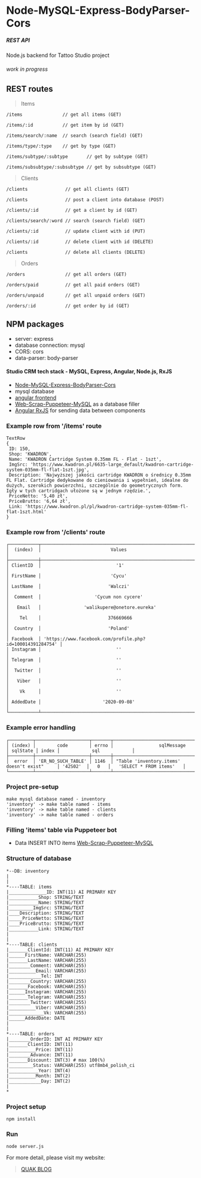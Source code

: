 # Node-MySQL-Express-BodyParser-Cors
##### REST API
Node.js backend for Tattoo Studio project


###### work in progress

## REST routes
> Items
```
/items               // get all items (GET)
```
```
/items/:id           // get item by id (GET)
```
```
/items/search/:name  // search (search field) (GET)
```
```
/items/type/:type    // get by type (GET)
```
```
/items/subtype/:subtype       // get by subtype (GET)
```
```
/items/subsubtype/:subsubtype // get by subsubtype (GET)
```

> Clients
```
/clients              // get all clients (GET)
```
```
/clients              // post a client into database (POST)
```
```
/clients/:id          // get a client by id (GET)
```
```
/clients/search/:word // search (search field) (GET)
```
```
/clients/:id          // update client with id (PUT)
```
```
/clients/:id          // delete client with id (DELETE)
```
```
/clients              // delete all clients (DELETE)
```

> Orders
```
/orders               // get all orders (GET)
```
```
/orders/paid          // get all paid orders (GET)
```
```
/orders/unpaid        // get all unpaid orders (GET)
```
```
/orders/:id           // get order by id (GET)
```

## NPM packages
* server: express
* database connection: mysql
* CORS: cors
* data-parser: body-parser

#### Studio CRM tech stack - MySQL, Express, Angular, Node.js, RxJS
* [Node-MySQL-Express-BodyParser-Cors](https://github.com/Walikuperek/Node-MySQL-Express-BodyParser-Cors)
* mysql database
* [angular frontend](https://github.com/Walikuperek/Angular-9.1.0-Tattoo-Studio-CRM)
* [Web-Scrap-Puppeteer-MySQL](https://github.com/Walikuperek/Web-Scrap-Puppeteer-MySQL) as a database filler
* [Angular RxJS](https://angular.io/guide/rx-library) for sending data between components

### Example row from '/items' route 
```
TextRow
{ 
 ID: 150,
 Shop: 'KWADRON',
 Name: 'KWADRON Cartridge System 0.35mm FL - Flat - 1szt',
 ImgSrc: 'https://www.kwadron.pl/6635-large_default/kwadron-cartridge-system-035mm-fl-flat-1szt.jpg',
 Description: 'Najwyższej jakości cartridge KWADRON o średnicy 0.35mm FL Flat. Cartridge dedykowane do cieniowania i wypełnień, idealne do dużych, szerokich powierzchni, szczególnie do geometrycznych form. Igły w tych cartridgach ułożone są w jednym rzędzie.',
 PriceNetto: '5,40 zł',
 PriceBrutto: '6,64 zł',
 Link: 'https://www.kwadron.pl/pl/kwadron-cartridge-system-035mm-fl-flat-1szt.html'
}
```
### Example row from '/clients' route
```
┌───────────┬───────────────────────────────────────────────────────────┐
│  (index)  │                          Values                           │
├───────────┼───────────────────────────────────────────────────────────┤
│ ClientID  │                            '1'                            │
│ FirstName │                          'Cycu'                           │
│ LastName  │                         'Walczi'                          │
│  Comment  │                    'Cycum non cycere'                     │
│   Email   │                'walikupere@onetore.eureka'                │
│    Tel    │                         376669666                         │
│  Country  │                         'Poland'                          │
│ Facebook  │ 'https://www.facebook.com/profile.php?id=100014391284754' │
│ Instagram │                            ''                             │
│ Telegram  │                            ''                             │
│  Twitter  │                            ''                             │
│   Viber   │                            ''                             │
│    Vk     │                            ''                             │
│ AddedDate │                       '2020-09-08'                        │
└───────────┴───────────────────────────────────────────────────────────┘
```

### Example error handling
```
┌─────────┬────────────────────┬───────┬─────────────────────────────────────────────┬──────────┬───────┬───────────────────────────┐
│ (index) │        code        │ errno │                 sqlMessage                  │ sqlState │ index │            sql            │
├─────────┼────────────────────┼───────┼─────────────────────────────────────────────┼──────────┼───────┼───────────────────────────┤
│  error  │ 'ER_NO_SUCH_TABLE' │ 1146  │ "Table 'inventory.items' doesn't exist"     │ '42S02'  │   0   │   'SELECT * FROM items'   │
└─────────┴────────────────────┴───────┴─────────────────────────────────────────────┴──────────┴───────┴───────────────────────────┘
```

### Project pre-setup
```
make mysql database named - inventory
'inventory' -> make table named - items
'inventory' -> make table named - clients
'inventory' -> make table named - orders
```

### Filling 'items' table via Puppeteer bot
* Data INSERT INTO items [Web-Scrap-Puppeteer-MySQL](https://github.com/Walikuperek/Web-Scrap-Puppeteer-MySQL)


### Structure of database
```
*--DB: inventory
|
|
*----TABLE: items
|______________ID: INT(11) AI PRIMARY KEY
|___________Shop: STRING/TEXT
|___________Name: STRING/TEXT
|_________ImgSrc: STRING/TEXT
|____Description: STRING/TEXT
|_____PriceNetto: STRING/TEXT
|____PriceBrutto: STRING/TEXT
|___________Link: STRING/TEXT
|
|
*----TABLE: clients
|_______ClientId: INT(11) AI PRIMARY KEY
|______FirstName: VARCHAR(255) 
|_______LastName: VARCHAR(255)  
|________Comment: VARCHAR(255) 
|__________Email: VARCHAR(255)        
|____________Tel: INT          
|________Country: VARCHAR(255)      
|_______Facebook: VARCHAR(255)     
|______Instagram: VARCHAR(255)    
|_______Telegram: VARCHAR(255)     
|________Twitter: VARCHAR(255)      
|__________Viber: VARCHAR(255)        
|_____________Vk: VARCHAR(255)           
|______AddedDate: DATE
|
|
*----TABLE: orders
|________OrderID: INT AI PRIMARY KEY
|_______ClientID: INT(11)
|__________Price: INT(11)  
|________Advance: INT(11) 
|_______Discount: INT(3) # max 100(%)        
|_________Status: VARCHAR(255) utf8mb4_polish_ci          
|___________Year: INT(4)      
|__________Month: INT(2)     
|____________Day: INT(2)  
|
*
```

### Project setup
```
npm install
```

### Run
```
node server.js
```

For more detail, please visit my website:
> [QUAK BLOG](http://quak.com.pl)

